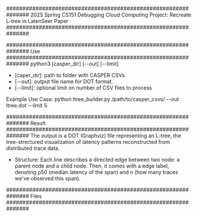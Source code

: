 ###############################################################
2025 Spring
CS151 Debugging Cloud Computing Project:
Recreate L-tree in LatenSeer Paper
###############################################################

###############################################################
Use
###############################################################
python3 [casper_dir] [--out] [--limit]

- [caper_dir]: path to folder with CASPER CSVs.
- [--out]: output file name for DOT format.
- [--limit]: optional limit on number of CSV files to process

Example Use Case:
python ltree_builder.py /path/to/casper_csvs/ --out ltree.dot --limit 5

###############################################################
Result
###############################################################
The output is a DOT (Graphviz) file representing an L-tree, the tree-strectured
visualization of latency patterns reconstructed from distributed trace data.

- Structure:
  Each line describes a directed edge between two node: a parent node and a child
  node. Then, it comes with a edge label, denoting p50 (median latency of the span)
  and n (how many traces we've observed this span).

###############################################################
Files
###############################################################
